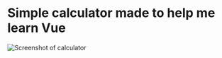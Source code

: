 # Simple calculator made to help me learn Vue

![Screenshot of calculator](https://i.imgur.com/8RCWoGr.png)
